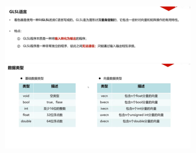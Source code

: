 ![输入图片说明](/imgs/2024-10-23/qlG2osoa38B3S6Td.png)
![输入图片说明](/imgs/2024-10-23/vXuEc12KrJwJBGhd.png)
<!--stackedit_data:
eyJoaXN0b3J5IjpbLTE4OTE5NTQyOTBdfQ==
-->